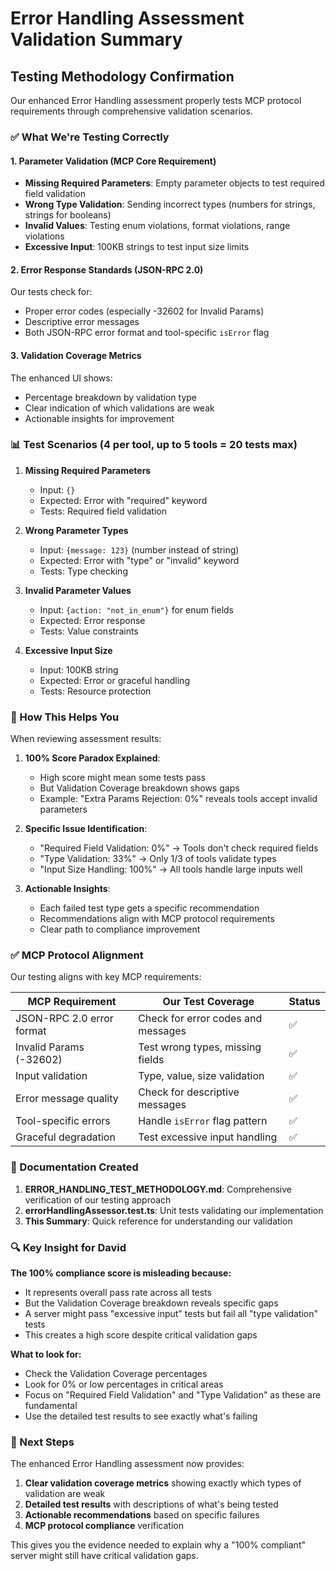 # Error Handling Assessment Validation Summary

## Testing Methodology Confirmation

Our enhanced Error Handling assessment properly tests MCP protocol requirements through comprehensive validation scenarios.

### ✅ What We're Testing Correctly

#### 1. **Parameter Validation** (MCP Core Requirement)

- **Missing Required Parameters**: Empty parameter objects to test required field validation
- **Wrong Type Validation**: Sending incorrect types (numbers for strings, strings for booleans)
- **Invalid Values**: Testing enum violations, format violations, range violations
- **Excessive Input**: 100KB strings to test input size limits

#### 2. **Error Response Standards** (JSON-RPC 2.0)

Our tests check for:

- Proper error codes (especially -32602 for Invalid Params)
- Descriptive error messages
- Both JSON-RPC error format and tool-specific `isError` flag

#### 3. **Validation Coverage Metrics**

The enhanced UI shows:

- Percentage breakdown by validation type
- Clear indication of which validations are weak
- Actionable insights for improvement

### 📊 Test Scenarios (4 per tool, up to 5 tools = 20 tests max)

1. **Missing Required Parameters**
   - Input: `{}`
   - Expected: Error with "required" keyword
   - Tests: Required field validation

2. **Wrong Parameter Types**
   - Input: `{message: 123}` (number instead of string)
   - Expected: Error with "type" or "invalid" keyword
   - Tests: Type checking

3. **Invalid Parameter Values**
   - Input: `{action: "not_in_enum"}` for enum fields
   - Expected: Error response
   - Tests: Value constraints

4. **Excessive Input Size**
   - Input: 100KB string
   - Expected: Error or graceful handling
   - Tests: Resource protection

### 🎯 How This Helps You

When reviewing assessment results:

1. **100% Score Paradox Explained**:
   - High score might mean some tests pass
   - But Validation Coverage breakdown shows gaps
   - Example: "Extra Params Rejection: 0%" reveals tools accept invalid parameters

2. **Specific Issue Identification**:
   - "Required Field Validation: 0%" → Tools don't check required fields
   - "Type Validation: 33%" → Only 1/3 of tools validate types
   - "Input Size Handling: 100%" → All tools handle large inputs well

3. **Actionable Insights**:
   - Each failed test type gets a specific recommendation
   - Recommendations align with MCP protocol requirements
   - Clear path to compliance improvement

### ✅ MCP Protocol Alignment

Our testing aligns with key MCP requirements:

| MCP Requirement           | Our Test Coverage                  | Status |
| ------------------------- | ---------------------------------- | ------ |
| JSON-RPC 2.0 error format | Check for error codes and messages | ✅     |
| Invalid Params (-32602)   | Test wrong types, missing fields   | ✅     |
| Input validation          | Type, value, size validation       | ✅     |
| Error message quality     | Check for descriptive messages     | ✅     |
| Tool-specific errors      | Handle `isError` flag pattern      | ✅     |
| Graceful degradation      | Test excessive input handling      | ✅     |

### 📝 Documentation Created

1. **ERROR_HANDLING_TEST_METHODOLOGY.md**: Comprehensive verification of our testing approach
2. **errorHandlingAssessor.test.ts**: Unit tests validating our implementation
3. **This Summary**: Quick reference for understanding our validation

### 🔍 Key Insight for David

**The 100% compliance score is misleading because:**

- It represents overall pass rate across all tests
- But the Validation Coverage breakdown reveals specific gaps
- A server might pass "excessive input" tests but fail all "type validation" tests
- This creates a high score despite critical validation gaps

**What to look for:**

- Check the Validation Coverage percentages
- Look for 0% or low percentages in critical areas
- Focus on "Required Field Validation" and "Type Validation" as these are fundamental
- Use the detailed test results to see exactly what's failing

### 🚀 Next Steps

The enhanced Error Handling assessment now provides:

1. **Clear validation coverage metrics** showing exactly which types of validation are weak
2. **Detailed test results** with descriptions of what's being tested
3. **Actionable recommendations** based on specific failures
4. **MCP protocol compliance** verification

This gives you the evidence needed to explain why a "100% compliant" server might still have critical validation gaps.
